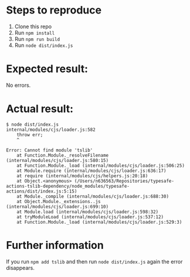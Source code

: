 # Steps to reproduce

1. Clone this repo
2. Run `npm install`
3. Run `npm run build`
4. Run `node dist/index.js`

# Expected result:

No errors.

# Actual result:

```
$ node dist/index.js
internal/modules/cjs/loader.js:582
    throw err;
    ^

Error: Cannot find module 'tslib'
    at Function.Module._resolveFilename (internal/modules/cjs/loader.js:580:15)
    at Function.Module._load (internal/modules/cjs/loader.js:506:25)
    at Module.require (internal/modules/cjs/loader.js:636:17)
    at require (internal/modules/cjs/helpers.js:20:18)
    at Object.<anonymous> (/Users/n636563/Repositories/typesafe-actions-tslib-dependency/node_modules/typesafe-actions/dist/index.js:5:15)
    at Module._compile (internal/modules/cjs/loader.js:688:30)
    at Object.Module._extensions..js (internal/modules/cjs/loader.js:699:10)
    at Module.load (internal/modules/cjs/loader.js:598:32)
    at tryModuleLoad (internal/modules/cjs/loader.js:537:12)
    at Function.Module._load (internal/modules/cjs/loader.js:529:3)
```

# Further information

If you run `npm add tslib` and then run `node dist/index.js` again the error disappears.
